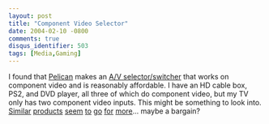 ```yaml
---
layout: post
title: "Component Video Selector"
date: 2004-02-10 -0800
comments: true
disqus_identifier: 503
tags: [Media,Gaming]
---
```

I found that [Pelican](http://www.pelicanperformance.com) makes an [A/V
selector/switcher](http://www.pelicanperformance.com/universal/popup/pl_957_pro_system_selector_pop.html)
that works on component video and is reasonably affordable. I have an HD
cable box, PS2, and DVD player, all three of which do component video,
but my TV only has two component video inputs. This might be something
to look into.
[Similar](http://www.amazon.com/exec/obidos/ASIN/B00005USA7/mhsvortex)
[products](http://www.pacificcable.com/PacificCable_Product.asp?DataName=1154&IsListing=YES)
[seem](http://www.cablestogo.com/product.asp?cat%5Fid=2013&sku=40020)
[to](http://www.zektor.com/hds4/index.htm)
[go](http://www.inday.com/rgb4x/rgb4x.htm)
[for](http://www.ramelectronics.net/html/comp-vid-sw.html)
[more](http://www.svideo.com/com3.html)... maybe a bargain?

